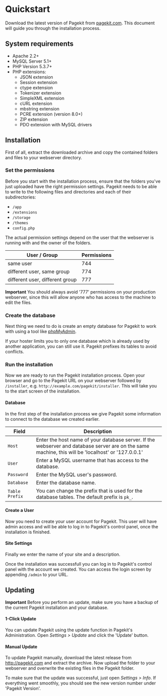 # Quickstart

Download the latest version of Pagekit from [pagekit.com](http://pagekit.com). This document will guide you through the installation process.

## System requirements

- Apache 2.2+
- MySQL Server 5.1+
- PHP Version 5.3.7+
- PHP extensions:
  - JSON extension
  - Session extension
  - ctype extension
  - Tokenizer extension
  - SimpleXML extension
  - cURL extension
  - mbstring extension
  - PCRE extension (version 8.0+)
  - ZIP extension
  - PDO extension with MySQL drivers

## Installation

First of all, extract the downloaded archive and copy the contained folders and files to your webserver directory.

### Set the permissions

Before you start with the installation process, ensure that the folders you've just uploaded have the right permission settings. Pagekit needs to be able to write to the following files and directories and each of their subdirectories:
  - `/app`
  - `/extensions`
  - `/storage`
  - `/themes`
  - `config.php`

The actual permission settings depend on the user that the webserver is running with and the owner of the folders.

| User / Group     | Permissions |
|------------------|-------------|
| same user        | 744         |
| different user, same group       | 774         |
| different user, different group  | 777         |

**Important** You should always avoid '777' permissions on your production webserver, since this will allow anyone who has access to the machine to edit the files.

### Create the database

Next thing we need to do is create an empty database for Pagekit to work with using a tool like [phpMyAdmin](http://http://www.phpmyadmin.net/).

If your hoster limits you to only one database which is already used by another application, you can still use it. Pagekit prefixes its tables to avoid conflicts.

### Run the installation

Now we are ready to run the Pagekit installation process. Open your browser and go to the Pagekit URL on your webserver followed by `/installer`, e.g. `http://example.com/pagekit/installer`. This will take you to the start screen of the installation.

#### Database

In the first step of the installation process we give Pagekit some information to connect to the database we created earlier.

| Field | Description |
|-------|-------------|
| `Host`     | Enter the host name of your database server. If the webserver and database server are on the same machine, this will be 'localhost' or '127.0.0.1'                                                                     |
| `User`     | Enter a MySQL username that has access to the database. |
| `Password` | Enter the MySQL user's password.                        |
| `Database` | Enter the database name.                                |
| `Table Prefix` | You can change the prefix that is used for the database tables. The default prefix is `pk_`.                                     |

#### Create a User

Now you need to create your user account for Pagekit. This user will have admin access and will be able to log in to Pagekit's control panel, once the installation is finished.

#### Site Settings

Finally we enter the name of your site and a description.

Once the installation was successfull you can log in to Pagekit's control panel with the account we created. You can access the login screen by appending `/admin` to your URL.

## Updating

**Important** Before you perform an update, make sure you have a backup of the current Pagekit installation and your database.

#### 1-Click Update

You can update Pagekit using the update function in Pagekit's Administration. Open *Settings > Update* and click the 'Update' button.

#### Manual Update

To update Pagekit manually, download the latest release from http://pagekit.com and extract the archive.
Now upload the folder to your webserver and overwrite the existing files in the Pagekit folder.

To make sure that the update was successful, just open *Settings > Info*. If everything went smoothly, you should see the new version number under 'Pagekit Version'.
